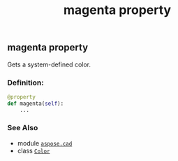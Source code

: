 ﻿---
title: magenta property
second_title: Aspose.CAD for Python via .NET API References
description: 
type: docs
weight: 1000
url: /aspose.cad/color/magenta/
is_root: false
---

## magenta property


Gets a system-defined color.
### Definition:
```python
@property
def magenta(self):
    ...
```

### See Also
* module [`aspose.cad`](../../)
* class [`Color`](/cad/python-net/aspose.cad/color)
